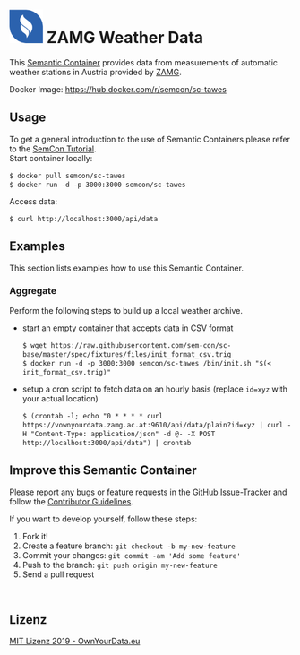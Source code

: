 # <img src="https://github.com/sem-con/sc-tawes/raw/master/app/assets/images/oyd_blue.png" width="60"> ZAMG Weather Data    
This [Semantic Container](https://www.ownyourdata.eu/semcon) provides data from measurements of automatic weather stations in Austria provided by [ZAMG](https://www.zamg.ac.at).    

Docker Image: https://hub.docker.com/r/semcon/sc-tawes
 

## Usage   
To get a general introduction to the use of Semantic Containers please refer to the [SemCon Tutorial](https://github.com/sem-con/Tutorials).    
Start container locally:    
```
$ docker pull semcon/sc-tawes
$ docker run -d -p 3000:3000 semcon/sc-tawes
```

Access data:    
```
$ curl http://localhost:3000/api/data
```

## Examples    
This section lists examples how to use this Semantic Container.

### Aggregate    
Perform the following steps to build up a local weather archive.    

* start an empty container that accepts data in CSV format    
    ```
    $ wget https://raw.githubusercontent.com/sem-con/sc-base/master/spec/fixtures/files/init_format_csv.trig
    $ docker run -d -p 3000:3000 semcon/sc-tawes /bin/init.sh "$(< init_format_csv.trig)"
    ```

* setup a cron script to fetch data on an hourly basis (replace `id=xyz` with your actual location)    
    ```
    $ (crontab -l; echo "0 * * * * curl https://vownyourdata.zamg.ac.at:9610/api/data/plain?id=xyz | curl -H "Content-Type: application/json" -d @- -X POST http://localhost:3000/api/data") | crontab
    ```


## Improve this Semantic Container    

Please report any bugs or feature requests in the [GitHub Issue-Tracker](https://github.com/sem-con/sc-tawes/issues) and follow the [Contributor Guidelines](https://github.com/twbs/ratchet/blob/master/CONTRIBUTING.md).

If you want to develop yourself, follow these steps:

1. Fork it!
2. Create a feature branch: `git checkout -b my-new-feature`
3. Commit your changes: `git commit -am 'Add some feature'`
4. Push to the branch: `git push origin my-new-feature`
5. Send a pull request

&nbsp;    

## Lizenz

[MIT Lizenz 2019 - OwnYourData.eu](https://raw.githubusercontent.com/sem-con/sc-tawes/master/LICENSE)

